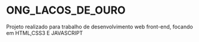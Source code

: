 # ONG_LACOS_DE_OURO
Projeto realizado para trabalho de desenvolvimento web front-end, focando em HTML,CSS3 E JAVASCRIPT
